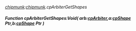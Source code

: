 _[chipmunk](../../modules/chipmunk/chipmunk-module.md):[chipmunk](../../modules/chipmunk/chipmunk-module.md).cpArbiterGetShapes_
##### Function cpArbiterGetShapes:Void( arb:[cpArbiter](../../modules/chipmunk/chipmunk-cparbiter.md),a:[cpShape](../../modules/chipmunk/chipmunk-cpshape.md) Ptr,b:[cpShape](../../modules/chipmunk/chipmunk-cpshape.md) Ptr )

